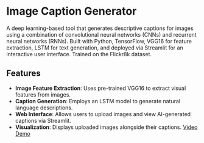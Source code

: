 # Image Caption Generator

A deep learning-based tool that generates descriptive captions for images using a combination of convolutional neural networks (CNNs) and recurrent neural networks (RNNs). Built with Python, TensorFlow, VGG16 for feature extraction, LSTM for text generation, and deployed via Streamlit for an interactive user interface. Trained on the Flickr8k dataset.

## Features
- **Image Feature Extraction**: Uses pre-trained VGG16 to extract visual features from images.
- **Caption Generation**: Employs an LSTM model to generate natural language descriptions.
- **Web Interface**: Allows users to upload images and view AI-generated captions via Streamlit.
- **Visualization**: Displays uploaded images alongside their captions.
[Video Demo](https://www.linkedin.com/posts/mohamed-hisham-6a0874268_ai-machinelearning-deeplearning-activity-7311024727542632448-Z8wQ?utm_source=share&utm_medium=member_desktop&rcm=ACoAAEGftdgB5NLCLy34489p9vvZKXtNOgElOv0)
